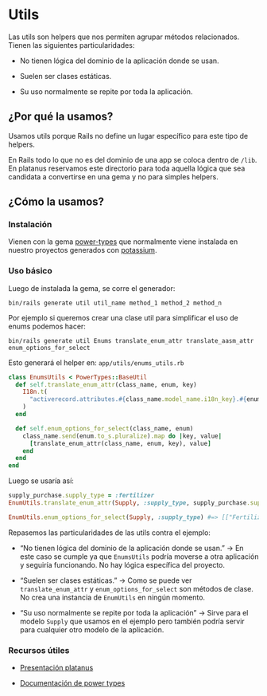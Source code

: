 # Utils

Las utils son helpers que nos permiten agrupar métodos relacionados. Tienen las siguientes particularidades:

* No tienen lógica del dominio de la aplicación donde se usan.

* Suelen ser clases estáticas.

* Su uso normalmente se repite por toda la aplicación.

## ¿Por qué la usamos?

Usamos utils porque Rails no define un lugar específico para este tipo de helpers. 

En Rails todo lo que no es del dominio de una app se coloca dentro de `/lib`. En platanus reservamos este directorio para toda aquella lógica que sea candidata a convertirse en una gema y no para simples helpers.

## ¿Cómo la usamos?

### Instalación

Vienen con la gema [power-types](https://github.com/platanus/power-types#installation) que normalmente viene instalada en nuestro proyectos generados con [potassium](https://github.com/platanus/potassium).

### Uso básico

Luego de instalada la gema, se corre el generador:

`bin/rails generate util util_name method_1 method_2 method_n`

Por ejemplo si queremos crear una clase util para simplificar el uso de enums podemos hacer:

`bin/rails generate util Enums translate_enum_attr translate_aasm_attr enum_options_for_select`

Esto generará el helper en: `app/utils/enums_utils.rb`

```ruby
class EnumsUtils < PowerTypes::BaseUtil
  def self.translate_enum_attr(class_name, enum, key)
    I18n.t(
      "activerecord.attributes.#{class_name.model_name.i18n_key}.#{enum.to_s.pluralize}.#{key}"
    )
  end

  def self.enum_options_for_select(class_name, enum)
    class_name.send(enum.to_s.pluralize).map do |key, value|
      [translate_enum_attr(class_name, enum, key), value]
    end
  end
end
```

Luego se usaría así:

```ruby
supply_purchase.supply_type = :fertilizer
EnumUtils.translate_enum_attr(Supply, :supply_type, supply_purchase.supply_type) #=> "Fertilizante"

EnumUtils.enum_options_for_select(Supply, :supply_type) #=> [["Fertilizante", :fertilizer], ["Agroquímicos", :agrochemical]]
```

Repasemos las particularidades de las utils contra el ejemplo:

* “No tienen lógica del dominio de la aplicación donde se usan.” → En este caso se cumple ya que `EnumsUtils` podría moverse a otra aplicación y seguiría funcionando. No hay lógica específica del proyecto.

* “Suelen ser clases estáticas.” → Como se puede ver  `translate_enum_attr` y `enum_options_for_select` son métodos de clase. No crea una instancia de `EnumUtils` en ningún momento.

* “Su uso normalmente se repite por toda la aplicación” → Sirve para el modelo `Supply` que usamos en el ejemplo pero también podría servir para cualquier otro modelo de la aplicación.

### Recursos útiles

* [Presentación platanus](https://www.youtube.com/watch?v=vAVq-WxIodI&list=PL4jJY1sbBn7C9aNISuaOwRnmhYKjJYdfA&index=2&t=1944s)

* [Documentación de power types](https://github.com/platanus/power-types#utils)


